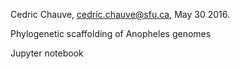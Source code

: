 Cedric Chauve, cedric.chauve@sfu.ca, May 30 2016.

Phylogenetic scaffolding of Anopheles genomes

Jupyter notebook